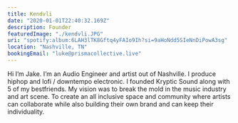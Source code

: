 ```yaml
---
title: Kendvli
date: "2020-01-01T22:40:32.169Z"
description: Founder
featuredImage: "./kendvli.JPG"
uri: "spotify:album:6LAH3lTK8Gftq4yFAIo9Ih?si=9aHoNdd5SIeNnDiPowA3sg"
location: "Nashville, TN"
bookingEmail: "luke@prismacollective.live"
---
```


Hi I’m Jake. I’m an Audio Engineer and artist out of Nashville. I produce hiphop and lofi / downtempo electronic. I founded Kryptic Sound along with 5 of my bestfriends. My vision was to break the mold in the music industry and art scene. To create an all inclusive space and community where artists can collaborate while also building their own brand and can keep their individuality.
